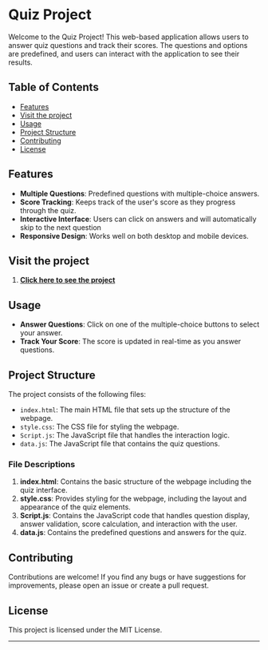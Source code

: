 # Quiz Project

Welcome to the Quiz Project! This web-based application allows users to answer quiz questions and track their scores. The questions and options are predefined, and users can interact with the application to see their results.

## Table of Contents

- [Features](#features)
- [Visit the project](#visit-the-project)
- [Usage](#usage)
- [Project Structure](#project-structure)
- [Contributing](#contributing)
- [License](#license)

## Features

- **Multiple Questions**: Predefined questions with multiple-choice answers.
- **Score Tracking**: Keeps track of the user's score as they progress through the quiz.
- **Interactive Interface**: Users can click on answers and will automatically skip to the next question
- **Responsive Design**: Works well on both desktop and mobile devices.

## Visit the project

1. [**Click here to see the project**](https://buenolas.github.io/quiz/)

## Usage

- **Answer Questions**: Click on one of the multiple-choice buttons to select your answer.
- **Track Your Score**: The score is updated in real-time as you answer questions.

## Project Structure

The project consists of the following files:

- `index.html`: The main HTML file that sets up the structure of the webpage.
- `style.css`: The CSS file for styling the webpage.
- `Script.js`: The JavaScript file that handles the interaction logic.
- `data.js`: The JavaScript file that contains the quiz questions.

### File Descriptions

1. **index.html**: Contains the basic structure of the webpage including the quiz interface.
2. **style.css**: Provides styling for the webpage, including the layout and appearance of the quiz elements.
3. **Script.js**: Contains the JavaScript code that handles question display, answer validation, score calculation, and interaction with the user.
4. **data.js**: Contains the predefined questions and answers for the quiz.

## Contributing

Contributions are welcome! If you find any bugs or have suggestions for improvements, please open an issue or create a pull request.

## License

This project is licensed under the MIT License.

---
